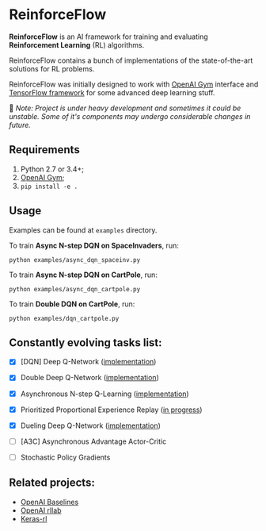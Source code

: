 # ReinforceFlow

**ReinforceFlow** is an AI framework for training and evaluating **Reinforcement Learning** (RL) algorithms.

ReinforceFlow contains a bunch of implementations of the state-of-the-art solutions for RL problems.

ReinforceFlow was initially designed to work with [OpenAI Gym](https://gym.openai.com/) interface and [TensorFlow framework](https://www.tensorflow.org/) for some advanced deep learning stuff.

:construction: *Note: Project is under heavy development and sometimes it could be unstable. Some of it's components may undergo considerable changes in future.*

## Requirements
  1. Python 2.7 or 3.4+;
  2. [OpenAI Gym](https://gym.openai.com/);
  3. `pip install -e .`


## Usage
Examples can be found at `examples` directory.

To train **Async N-step DQN on SpaceInvaders**, run:
```
python examples/async_dqn_spaceinv.py
```

To train **Async N-step DQN on CartPole**, run:
```
python examples/async_dqn_cartpole.py
```

To train **Double DQN on CartPole**, run:
```
python examples/dqn_cartpole.py
```


## Constantly evolving tasks list:
  - [x] [DQN] Deep Q-Network ([implementation](https://github.com/dbobrenko/reinforceflow/blob/master/reinforceflow/agents/dqn.py))
  - [x] Double Deep Q-Network ([implementation](https://github.com/dbobrenko/reinforceflow/blob/master/reinforceflow/agents/dqn.py))
  - [x] Asynchronous N-step Q-Learning ([implementation](https://github.com/dbobrenko/reinforceflow/blob/master/reinforceflow/agents/async_dqn.py))
  - [x] Prioritized Proportional Experience Replay ([in progress](https://github.com/dbobrenko/reinforceflow/blob/master/reinforceflow/core/replay.py))
  - [x] Dueling Deep Q-Network ([implementation](https://github.com/dbobrenko/reinforceflow/blob/master/reinforceflow/nets.py))
  - [ ] [A3C] Asynchronous Advantage Actor-Critic
  - [ ] Stochastic Policy Gradients


## Related projects:
  - [OpenAI Baselines](https://github.com/openai/baselines)
  - [OpenAI rllab](https://github.com/openai/rllab)
  - [Keras-rl](https://github.com/matthiasplappert/keras-rl)
